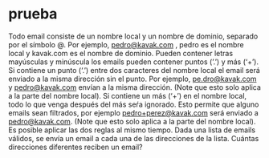 # prueba

Todo email consiste de un nombre local y un nombre de dominio, separado por el símbolo
@.
Por ejemplo, pedro@kavak.com , pedro es el nombre local y kavak.com es el nombre de
dominio.
Pueden contener letras mayúsculas y minúscula los emails pueden contener puntos (’.’) y
más (‘+’).
Si contiene un punto (‘.’) entre dos caracteres del nombre local el email será enviado a la
misma dirección sin el punto. Por ejemplo, pe.dro@kavak.com y pedro@kavak.com envían
a la misma dirección. (Note que esto solo aplica a la parte del nombre local).
Si contiene un más (‘+’) en el nombre local, todo lo que venga después del más seŕa
ignorado. Esto permite que alguno emails sean filtrados, por ejemplo
pedro+perez@kavak.com será enviado a pedro@kavak.com. (Note que esto solo aplica a la
parte del nombre local).
Es posible aplicar las dos reglas al mismo tiempo.
Dada una lista de emails válidos, se envía un email a cada una de las direcciones de la
lista. Cuántas direcciones diferentes reciben un email?